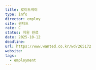 ```yaml
---
title: 로이드케이
type: info
director: employ
site: 원티드
rate: C
status: 지원 완료
date: 2025-10-12
deadline:
url: https://www.wanted.co.kr/wd/265172
website:
tags:
  - employment
---
```







